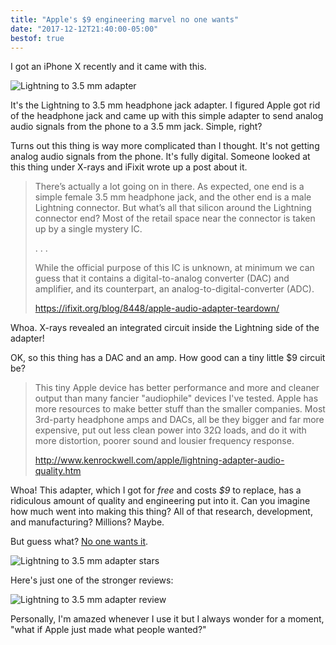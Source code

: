 ```yaml
---
title: "Apple's $9 engineering marvel no one wants"
date: "2017-12-12T21:40:00-05:00"
bestof: true
---
```


I got an iPhone X recently and it came with this.

![Lightning to 3.5 mm adapter](/img/2017/12/lightning-adapter.png)

It's the Lightning to 3.5 mm headphone jack adapter. I figured Apple got rid of the headphone
jack and came up with this simple adapter to send analog audio signals from the phone to a
3.5 mm jack. Simple, right?

Turns out this thing is way more complicated than I thought. It's not getting analog audio signals
from the phone. It's fully digital. Someone looked at this thing under X-rays and iFixit wrote up a post
about it.

> There’s actually a lot going on in there. As expected, one end is a simple female 3.5 mm headphone jack, and the other end is a male Lightning connector. But what’s all that silicon around the Lightning connector end? Most of the retail space near the connector is taken up by a single mystery IC.
>
> . . .
>
> While the official purpose of this IC is unknown, at minimum we can guess that it contains a digital-to-analog converter (DAC) and amplifier, and its counterpart, an analog-to-digital-converter (ADC).
>
> https://ifixit.org/blog/8448/apple-audio-adapter-teardown/

Whoa. X-rays revealed an integrated circuit inside the Lightning side of the adapter!

OK, so this thing has a DAC and an amp. How good can a tiny little $9 circuit be?

> This tiny Apple device has better performance and more and cleaner output than many fancier "audiophile" devices I've tested. Apple has more resources to make better stuff than the smaller companies. Most 3rd-party headphone amps and DACs, all be they bigger and far more expensive, put out less clean power into 32Ω loads, and do it with more distortion, poorer sound and lousier frequency response.
>
> http://www.kenrockwell.com/apple/lightning-adapter-audio-quality.htm

Whoa! This adapter, which I got for *free* and costs *$9* to replace, has a ridiculous amount of
quality and engineering put into it. Can you imagine how much went into making this thing? All of that
research, development, and manufacturing? Millions? Maybe.

But guess what? [No one wants it](https://www.apple.com/shop/product/MMX62AM/A/lightning-to-35-mm-headphone-jack-adapter).

![Lightning to 3.5 mm adapter stars](/img/2017/12/adapter-stars.png)

Here's just one of the stronger reviews:

![Lightning to 3.5 mm adapter review](/img/2017/12/adapter-review.png)

Personally, I'm amazed whenever I use it but I always wonder for a moment, "what if Apple just made
what people wanted?"
